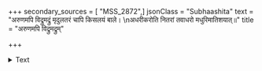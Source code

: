 +++
secondary_sources = [ "MSS_2872",]
jsonClass = "Subhaashita"
text = "अरुणमपि विद्रुमद्रुं मृदुलतरं चापि किसलयं बाले।  \nअधरीकरोति नितरां तवाधरो मधुरिमातिशयात्॥"
title = "अरुणमपि विद्रुमद्रुम्"

+++

<details><summary>Text</summary>

अरुणमपि विद्रुमद्रुं मृदुलतरं चापि किसलयं बाले।  
अधरीकरोति नितरां तवाधरो मधुरिमातिशयात्॥
</details>
